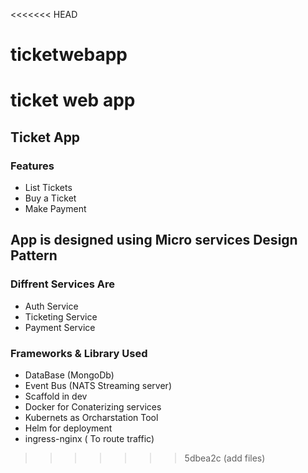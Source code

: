 <<<<<<< HEAD
# ticketwebapp
ticket web app
=======
## Ticket App 

### Features 

- List Tickets 
- Buy a Ticket 
- Make Payment 



## App is designed using Micro services Design Pattern 

### Diffrent Services Are 

- Auth Service 
- Ticketing Service 
- Payment Service


### Frameworks & Library Used 

- DataBase (MongoDb)
- Event Bus (NATS Streaming server)
- Scaffold in  dev 
- Docker for Conaterizing services 
- Kubernets as Orcharstation Tool 
- Helm for deployment 
- ingress-nginx ( To route traffic)
>>>>>>> 5dbea2c (add files)
